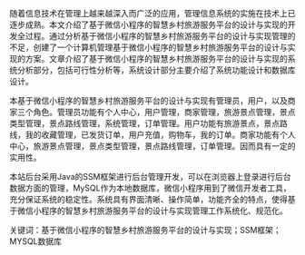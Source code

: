 随着信息技术在管理上越来越深入而广泛的应用，管理信息系统的实施在技术上已逐步成熟。本文介绍了基于微信小程序的智慧乡村旅游服务平台的设计与实现的开发全过程。通过分析基于微信小程序的智慧乡村旅游服务平台的设计与实现管理的不足，创建了一个计算机管理基于微信小程序的智慧乡村旅游服务平台的设计与实现的方案。文章介绍了基于微信小程序的智慧乡村旅游服务平台的设计与实现的系统分析部分，包括可行性分析等，系统设计部分主要介绍了系统功能设计和数据库设计。

本基于微信小程序的智慧乡村旅游服务平台的设计与实现有管理员，用户，以及商家三个角色。管理员功能有个人中心，用户管理，商家管理，旅游景点管理，景点类型管理，景点路线管理，系统管理，订单管理。用户功能有旅游景点，景点路线，我的收藏管理，已发货订单，用户充值，购物车，我的订单。商家功能有个人中心，旅游景点管理，景点类型管理，景点路线管理，订单管理。因而具有一定的实用性。

本站后台采用Java的SSM框架进行后台管理开发，可以在浏览器上登录进行后台数据方面的管理，MySQL作为本地数据库，微信小程序用到了微信开发者工具，充分保证系统的稳定性。系统具有界面清晰、操作简单，功能齐全的特点，使得基于微信小程序的智慧乡村旅游服务平台的设计与实现管理工作系统化、规范化。

关键词：基于微信小程序的智慧乡村旅游服务平台的设计与实现；SSM框架；MYSQL数据库
